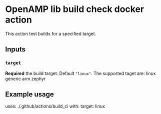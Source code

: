 # OpenAMP lib build check docker action

This action test builds for a specified target.

## Inputs

### `target`

**Required** the build target. Default `"linux"`.
The supported taget are:
  linux
  generic arm
  zephyr


## Example usage

uses: ./.github/actions/build_ci
with:
  target: linux